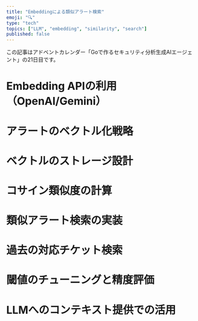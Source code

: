 ```yaml
---
title: "Embeddingによる類似アラート検索"
emoji: "🔍"
type: "tech"
topics: ["LLM", "embedding", "similarity", "search"]
published: false
---
```


この記事はアドベントカレンダー「Goで作るセキュリティ分析生成AIエージェント」の21日目です。

# Embedding APIの利用（OpenAI/Gemini）

# アラートのベクトル化戦略

# ベクトルのストレージ設計

# コサイン類似度の計算

# 類似アラート検索の実装

# 過去の対応チケット検索

# 閾値のチューニングと精度評価

# LLMへのコンテキスト提供での活用
